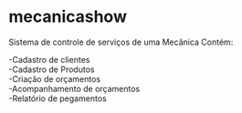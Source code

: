 # mecanicashow
Sistema de controle de serviços de uma Mecânica 
Contém:

-Cadastro de clientes<br>
-Cadastro de Produtos<br>
-Criação de orçamentos<br>
-Acompanhamento de orçamentos<br>
-Relatório de pegamentos<br>
